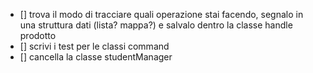 - [] trova il modo di tracciare quali operazione stai facendo, segnalo in una struttura dati (lista? mappa?) e salvalo
  dentro la classe handle prodotto
- [] scrivi i test per le classi command
- [] cancella la classe studentManager